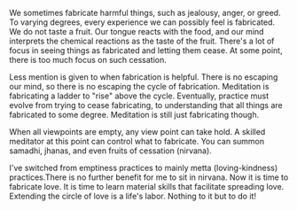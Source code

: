 We sometimes fabricate harmful things, such as jealousy, anger, or greed. To varying degrees, every experience we can possibly feel is fabricated. We do not taste a fruit. Our tongue reacts with the food, and our mind interprets the chemical reactions as the taste of the fruit. There's a lot of focus in seeing things as fabricated and letting them cease. At some point, there is too much focus on such cessation.

Less mention is given to when fabrication is helpful. There is no escaping our mind, so there is no escaping the cycle of fabrication. Meditation is fabricating a ladder to "rise" above the cycle. Eventually, practice must evolve from trying to cease fabricating, to understanding that all things are fabricated to some degree. Meditation is still just fabricating though. 

When all viewpoints are empty, any view point can take hold. A skilled meditator at this point can control what to fabricate. You can summon samadhi, jhanas, and even fruits of cessation (nirvana). 

I've switched from emptiness practices to mainly metta (loving-kindness) practices.There is no further benefit for me to sit in nirvana. Now it is time to fabricate love. It is time to learn material skills that facilitate spreading love. Extending the circle of love is a life's labor. Nothing to it but to do it!